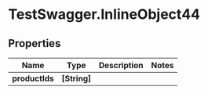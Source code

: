 # TestSwagger.InlineObject44

## Properties

Name | Type | Description | Notes
------------ | ------------- | ------------- | -------------
**productIds** | **[String]** |  | 


